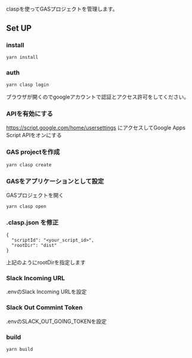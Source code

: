 ## 

claspを使ってGASプロジェクトを管理します。

## Set UP

### install
```bash
yarn install
```

### auth
```bash
yarn clasp login
```
ブラウザが開くのでgoogleアカウントで認証とアクセス許可をしてください。


### APIを有効にする
https://script.google.com/home/usersettings
にアクセスしてGoogle Apps Script APIをオンにする


### GAS projectを作成
```bash
yarn clasp create
```

### GASをアプリケーションとして設定
GASプロジェクトを開く
```
yarn clasp open
```


### .clasp.json を修正
```
{
  "scriptId": "<your_script_id>",
  "rootDir": "dist"
}
```
上記のようにrootDirを指定します


### Slack Incoming URL
.envのSlack Incoming URLを設定


### Slack Out Commint Token
.envのSLACK_OUT_GOING_TOKENを設定


### build
```
yarn build
```
